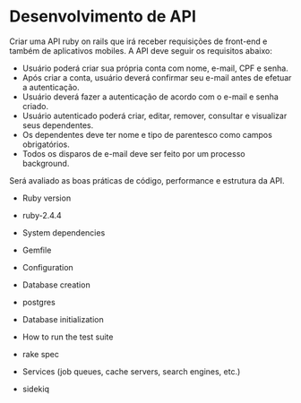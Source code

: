 # Desenvolvimento de API

Criar uma API ruby on rails que irá receber requisições de front-end e também de aplicativos
mobiles. A API deve seguir os requisitos abaixo:

- Usuário poderá criar sua própria conta com nome, e-mail, CPF e senha.
- Após criar a conta, usuário deverá confirmar seu e-mail antes de efetuar a autenticação.
- Usuário deverá fazer a autenticação de acordo com o e-mail e senha criado.
- Usuário autenticado poderá criar, editar, remover, consultar e visualizar seus dependentes.
- Os dependentes deve ter nome e tipo de parentesco como campos obrigatórios.
- Todos os disparos de e-mail deve ser feito por um processo background.

Será avaliado as boas práticas de código, performance e estrutura da API.
    
* Ruby version
- ruby-2.4.4
* System dependencies
- Gemfile
* Configuration

* Database creation
- postgres
* Database initialization

* How to run the test suite
- rake spec
* Services (job queues, cache servers, search engines, etc.)
- sidekiq 
